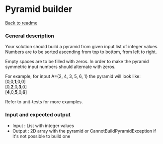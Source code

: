 # Pyramid builder #

[Back to readme](/README.md)

### General description ###

Your solution should build a pyramid from given input list of integer values.
Numbers are to be sorted ascending from top to bottom, from left to right.

Empty spaces are to be filled with zeros. 
In order to make the pyramid symmetric input numbers should alternate with zeros.

For example, for input A={2, 4, 3, 5, 6, 1} the pyramid will look like:  
        [0,0,**1**,0,0]  
        [0,**2**,0,**3**,0]  
        [**4**,0,**5**,0,**6**]  

Refer to unit-tests for more examples.

### Input and expected output ###
* Input : List with integer values
* Output : 2D array with the pyramid or CannotBuildPyramidException if it's not possible to build one